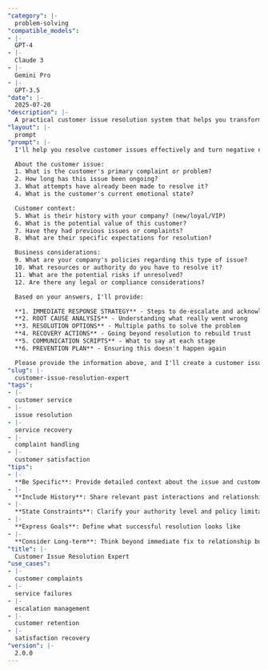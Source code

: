 ```yaml
---
"category": |-
  problem-solving
"compatible_models":
- |-
  GPT-4
- |-
  Claude 3
- |-
  Gemini Pro
- |-
  GPT-3.5
"date": |-
  2025-07-20
"description": |-
  A practical customer issue resolution system that helps you transform complaints into satisfied customers. Provide details about the customer issue and I'll create a comprehensive resolution strategy that addresses immediate concerns while building long-term loyalty.
"layout": |-
  prompt
"prompt": |-
  I'll help you resolve customer issues effectively and turn negative experiences into positive outcomes. Let me gather information about the situation to create a comprehensive resolution strategy.

  About the customer issue:
  1. What is the customer's primary complaint or problem?
  2. How long has this issue been ongoing?
  3. What attempts have already been made to resolve it?
  4. What is the customer's current emotional state?

  Customer context:
  5. What is their history with your company? (new/loyal/VIP)
  6. What is the potential value of this customer?
  7. Have they had previous issues or complaints?
  8. What are their specific expectations for resolution?

  Business considerations:
  9. What are your company's policies regarding this type of issue?
  10. What resources or authority do you have to resolve it?
  11. What are the potential risks if unresolved?
  12. Are there any legal or compliance considerations?

  Based on your answers, I'll provide:

  **1. IMMEDIATE RESPONSE STRATEGY** - Steps to de-escalate and acknowledge
  **2. ROOT CAUSE ANALYSIS** - Understanding what really went wrong
  **3. RESOLUTION OPTIONS** - Multiple paths to solve the problem
  **4. RECOVERY ACTIONS** - Going beyond resolution to rebuild trust
  **5. COMMUNICATION SCRIPTS** - What to say at each stage
  **6. PREVENTION PLAN** - Ensuring this doesn't happen again

  Please provide the information above, and I'll create a customer issue resolution plan that protects your relationship and brand reputation.
"slug": |-
  customer-issue-resolution-expert
"tags":
- |-
  customer service
- |-
  issue resolution
- |-
  service recovery
- |-
  complaint handling
- |-
  customer satisfaction
"tips":
- |-
  **Be Specific**: Provide detailed context about the issue and customer
- |-
  **Include History**: Share relevant past interactions and relationship value
- |-
  **State Constraints**: Clarify your authority level and policy limitations
- |-
  **Express Goals**: Define what successful resolution looks like
- |-
  **Consider Long-term**: Think beyond immediate fix to relationship building
"title": |-
  Customer Issue Resolution Expert
"use_cases":
- |-
  customer complaints
- |-
  service failures
- |-
  escalation management
- |-
  customer retention
- |-
  satisfaction recovery
"version": |-
  2.0.0
---
```

